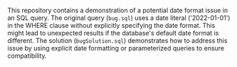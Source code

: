This repository contains a demonstration of a potential date format issue in an SQL query. The original query (`bug.sql`) uses a date literal ('2022-01-01') in the WHERE clause without explicitly specifying the date format. This might lead to unexpected results if the database's default date format is different. The solution (`bugSolution.sql`) demonstrates how to address this issue by using explicit date formatting or parameterized queries to ensure compatibility.